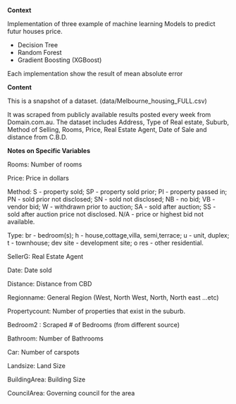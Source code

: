 **Context**

Implementation of three example of machine learning Models to predict futur houses price.

- Decision Tree 
- Random Forest
- Gradient Boosting  (XGBoost)

Each implementation show the result of mean absolute error

**Content**

This is a snapshot of a dataset. (data/Melbourne_housing_FULL.csv)

It was scraped from publicly available results posted every week from Domain.com.au. The dataset includes Address, Type of Real estate, Suburb, Method of Selling, Rooms, Price, Real Estate Agent, Date of Sale and distance from C.B.D.

**Notes on Specific Variables**

Rooms: Number of rooms

Price: Price in dollars

Method: S - property sold; SP - property sold prior; PI - property passed in; PN - sold prior not disclosed; SN - sold not disclosed; NB - no bid; VB - vendor bid; W - withdrawn prior to auction; SA - sold after auction; SS - sold after auction price not disclosed. N/A - price or highest bid not available.

Type: br - bedroom(s); h - house,cottage,villa, semi,terrace; u - unit, duplex; t - townhouse; dev site - development site; o res - other residential.

SellerG: Real Estate Agent

Date: Date sold

Distance: Distance from CBD

Regionname: General Region (West, North West, North, North east ...etc)

Propertycount: Number of properties that exist in the suburb.

Bedroom2 : Scraped # of Bedrooms (from different source)

Bathroom: Number of Bathrooms

Car: Number of carspots

Landsize: Land Size

BuildingArea: Building Size

CouncilArea: Governing council for the area


